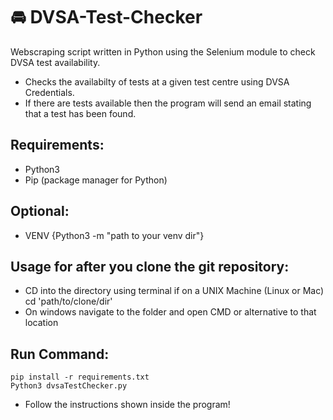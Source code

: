 # 🚘 DVSA-Test-Checker
Webscraping script written in Python using the Selenium module to check DVSA test availability.  
- Checks the availabilty of tests at a given test centre using DVSA Credentials.
- If there are tests available then the program will send an email stating that a test has been found.  
  
## Requirements:  
 - Python3  
 - Pip (package manager for Python)  
  
## Optional:  
 - VENV {Python3 -m "path to your venv dir"}  

## Usage for after you clone the git repository:  
 - CD into the directory using terminal if on a UNIX Machine (Linux or Mac)  
    cd 'path/to/clone/dir'
 - On windows navigate to the folder and open CMD or alternative to that location

## Run Command:  
    pip install -r requirements.txt  
    Python3 dvsaTestChecker.py  
 
 - Follow the instructions shown inside the program!
